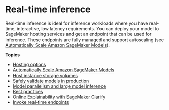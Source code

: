 # Real\-time inference<a name="realtime-endpoints"></a>

 Real\-time inference is ideal for inference workloads where you have real\-time, interactive, low latency requirements\. You can deploy your model to SageMaker hosting services and get an endpoint that can be used for inference\. These endpoints are fully managed and support autoscaling \(see [Automatically Scale Amazon SageMaker Models](endpoint-auto-scaling.md)\)\.  

**Topics**
+ [Hosting options](realtime-endpoints-options.md)
+ [Automatically Scale Amazon SageMaker Models](endpoint-auto-scaling.md)
+ [Host instance storage volumes](host-instance-storage.md)
+ [Safely validate models in production](model-validation.md)
+ [Model parallelism and large model inference](realtime-endpoints-large-model-inference.md)
+ [Best practices](best-practices.md)
+ [Online Explainability with SageMaker Clarify](clarify-online-explainability.md)
+ [Invoke real\-time endpoints](realtime-endpoints-test-endpoints.md)
